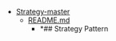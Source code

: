 - <a href = "E:\Node_projects\Node_Way\ArchivTSH_2\ArhivTimur_2\Strategy-master\cat.Strategy-master\dir.Strategy-master.md">Strategy-master</a>
    - <a href = "E:\Node_projects\Node_Way\ArchivTSH_2\ArhivTimur_2\Strategy-master\README.md">README.md</a>
        - *## Strategy Pattern
